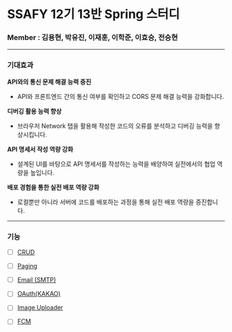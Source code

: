 # SSAFY 12기 13반 Spring 스터디
### Member : 김용현, 박유진, 이재훈, 이학준, 이효승, 전승현

---
### 기대효과

**API와의 통신 문제 해결 능력 증진**

- API와 프론트엔드 간의 통신 여부를 확인하고 CORS 문제 해결 능력을 강화합니다.

**디버깅 활용 능력 향상**

- 브라우저 Network 탭을 활용해 작성한 코드의 오류를 분석하고 디버깅 능력을 향상시킵니다.

**API 명세서 작성 역량 강화**

- 설계된 UI를 바탕으로 API 명세서를 작성하는 능력을 배양하여 실전에서의 협업 역량을 높입니다.

**배포 경험을 통한 실전 배포 역량 강화**

- 로컬뿐만 아니라 서버에 코드를 배포하는 과정을 통해 실전 배포 역량을 증진합니다.

---

### 기능

- [ ] [CRUD](https://www.notion.so/CRUD-11136ff0eb948074bd87ce8ab3161bf0?pvs=21)

- [ ] [Paging](https://www.notion.so/Paging-11136ff0eb94802b80b7d80d2d389383?pvs=21)

- [ ] [Email (SMTP)](https://www.notion.so/Email-SMTP-11136ff0eb948054a2d6f46f5599f54e?pvs=21)

- [ ] [OAuth(KAKAO)](https://www.notion.so/OAuth-KAKAO-11136ff0eb9480c9b2d4cc823299c943?pvs=21)

- [ ] [Image Uploader](https://www.notion.so/Image-Uploader-11b36ff0eb94809b8a70d2615ecdb962?pvs=21)

- [ ] [FCM](https://www.notion.so/FCM-11c36ff0eb94809ea1cad3dd31c7844e?pvs=21)
